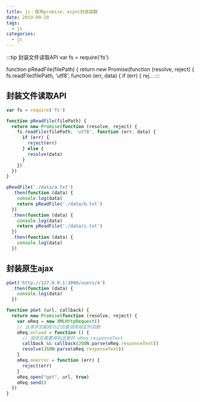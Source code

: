 ```yaml
---
title: js：使用promise，async封装函数
date: 2019-09-20
tags:
  - js
categories:
  - js
---
```


:::tip
封装文件读取API
var fs = require('fs')

function pReadFile(filePath) {
  return new Promise(function (resolve, reject) {
    fs.readFile(filePath, 'utf8', function (err, data) {
      if (err) {
        rej...
:::

<!-- more -->

## 封装文件读取API
```javascript
var fs = require('fs')

function pReadFile(filePath) {
  return new Promise(function (resolve, reject) {
    fs.readFile(filePath, 'utf8', function (err, data) {
      if (err) {
        reject(err)
      } else {
        resolve(data)
      }
    })
  })
}

pReadFile('./data/a.txt')
  .then(function (data) {
    console.log(data)
    return pReadFile('./data/b.txt')
  })
  .then(function (data) {
    console.log(data)
    return pReadFile('./data/c.txt')
  })
  .then(function (data) {
    console.log(data)
  })

```
## 封装原生ajax
```javascript
pGet('http://127.0.0.1:3000/users/4')
  .then(function (data) {
    console.log(data)
  })

function pGet (url, callback) {
  return new Promise(function (resolve, reject) {
    var oReq = new XMLHttpRequest()
    // 当请求加载成功之后要调用指定的函数
    oReq.onload = function () {
      // 我现在需要得到这里的 oReq.responseText
      callback && callback(JSON.parse(oReq.responseText))
      resolve(JSON.parse(oReq.responseText))
    }
    oReq.onerror = function (err) {
      reject(err)
    }
    oReq.open("get", url, true)
    oReq.send()
  })
}
```
